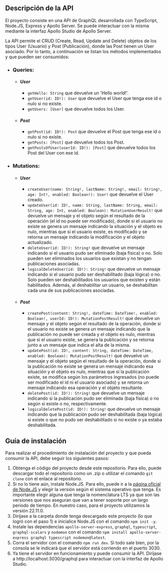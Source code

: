 ## Descripción de la API

El proyecto consiste en una API de GraphQL desarrollada con TypeScript, Node.JS, Express y Apollo Server. Se puede interactuar con la misma mediante la interfaz Apollo Studio de Apollo Server.

La API permite el CRUD (Create, Read, Update and Delete) objetos de los tipos User (Usuario) y Post (Publicación), donde las Post tienen un User asociado. Por lo tanto, a continuación se listan los métodos implementados y que pueden ser consumidos:
- ### **Queries**:
  - #### *User*
    - ```getHello: String``` que devuelve un 'Hello world!'.
    - ```getUser(id: ID!): User``` que devuelve el User que tenga ese id o nulo si no existe.
    - ```getUsers: [User]``` que devuelve todos los User.
  - #### *Post*
    - ```getPost(id: ID!): Post``` que devuelve el Post que tenga ese id o nulo si no existe.
    - ```getPosts: [Post]``` que devuelve todos los Post.
    - ```getPostsOfUser(userId: ID!): [Post]``` que devuelve todos los Post del User con ese id.
- ### **Mutations**:
  - #### *User*
    - ```createUser(name: String!, lastName: String!, email: String!, age: Int!, enabled: Boolean!): User!``` que devuelve el User creado.
    - ```updateUser(id: ID!, name: String, lastName: String, email: String, age: Int, enabled: Boolean): MutationUserResult!``` que devuelve un mensaje y el objeto según el resultado de la operación (el id no puede ser modificado), donde si el usuario no existe se genera un mensaje indicando la situación y el objeto es nulo, mientras que si el usuario existe, es modificado y se retorna un mensaje indicando la modificación y el objeto actualizado.
    - ```deleteUser(id: ID!): String!``` que devuelve un mensaje indicando si el usuario pudo ser eliminado (baja física) o no. Solo pueden ser eliminados los usuarios que existan y no tengan publicaciones asociadas.
    - ```logicalDeleteUser(id: ID!): String!``` que devuelve un mensaje indicando si el usuario pudo ser deshabilitado (baja lógica) o no. Solo pueden ser deshabilitados los usuarios que existen y están habilitados. Además, al deshabilitar un usuario, se deshabilitan cada una de sus publicaciones asociadas.
  - #### *Post*
    - ```createPost(content: String!, dateTime: DateTime!, enabled: Boolean!, userId: ID!): MutationPostResult!``` que devuelve un mensaje y el objeto según el resultado de la operación, donde si el usuario no existe se genera un mensaje indicando que la publicación no puede ser creada y el objeto es nulo, mientras que si el usuario existe, se genera la publicación y se retorna junto a un mensaje que indica el alta de la misma.
    - ```updatePost(id: ID!, content: String, dateTime: DateTime, enabled: Boolean): MutationPostResult!``` que devuelve un mensaje y el objeto según el resultado de la operación, donde si la publicación no existe se genera un mensaje indicando esa situación y el objeto es nulo, mientras que si la publicación existe, se modifica según los parámetros ingresados (no puede ser modificado el id ni el usuario asociado) y se retorna un mensaje indicando esa operación y el objeto resultante.
    - ```deletePost(id: ID!): String!``` que devuelve un mensaje indicando si la publicación pudo ser eliminada (baja física) o no según si existe o no, respectivamente.
    - ```logicalDeletePost(id: ID!): String!``` que devuelve un mensaje indicando que la publicación pudo ser deshabilitada (baja lógica) si existe o que no pudo ser deshabilitado si no existe o ya estaba deshabilitada.

## Guía de instalación

Para realizar el procedimiento de instalación del proyecto y que pueda consumir la API, debe seguir los siguientes pasos:
1. Obtenga el código del proyecto desde este repositorio. Para ello, puede descargar todo el repositorio como un .zip o utilizar el comando ```git clone``` con el enlace al repositorio.
2. Si no lo tiene aún, instale Node.JS. Para ello, puede ir a la [página oficial de Node.JS](https://nodejs.org/en) y elegir la versión según el sistema operativo que tenga. Es importante elegir alguna que tenga la nomenclatura LTS ya que son las versiones que nos aseguran que van a tener soporte por un largo periodo de tiempo. En nuestro caso, para el proyecto utilizamos la versión 22.11.0.
3. Diríjase a la carpeta donde tenga descargado este proyecto (lo que logró con el paso 1) e inicialice Node.JS con el comando ```npm init -y```.
4. Instale las dependencias ```apollo-server-express```, ```graphql```, ```typescript```, ```graphql-scalars``` y ```nodemon``` con el comando ```npm install apollo-server-express graphql typescript nodemon@latest```.
5. Corra el servidor con el comando ```npm run dev```. Si todo sale bien, por la consola se le indicará que el servidor está corriendo en el puerto 3030.
6. Ya tiene el servidor en funcionamiento y puede consumir la API. Diríjase a http://localhost:3030/graphql para interactuar con la interfaz de Apollo Studio.




